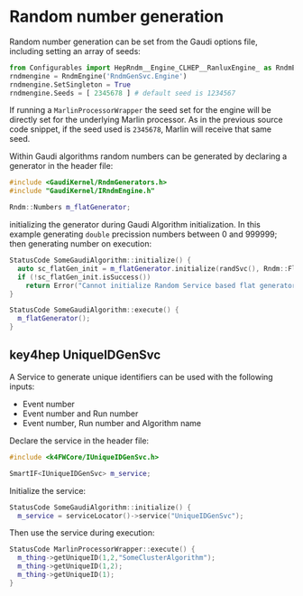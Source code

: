 # Random number generation

Random number generation can be set from the Gaudi options file, including setting an array of seeds:

```python
from Configurables import HepRndm__Engine_CLHEP__RanluxEngine_ as RndmEngine
rndmengine = RndmEngine('RndmGenSvc.Engine')
rndmengine.SetSingleton = True
rndmengine.Seeds = [ 2345678 ] # default seed is 1234567
```

If running a `MarlinProcessorWrapper` the seed set for the engine will be directly set for the underlying Marlin processor. As in the previous source code snippet, if the seed used is `2345678`, Marlin will receive that same seed.

Within Gaudi algorithms random numbers can be generated by declaring a generator in the header file:

```cpp
#include <GaudiKernel/RndmGenerators.h>
#include "GaudiKernel/IRndmEngine.h"

Rndm::Numbers m_flatGenerator;
```

initializing the generator during Gaudi Algorithm initialization. In this example generating `double` precission numbers between 0 and 999999; then generating number on execution:

```cpp
StatusCode SomeGaudiAlgorithm::initialize() {
  auto sc_flatGen_init = m_flatGenerator.initialize(randSvc(), Rndm::Flat(0, 999999));
  if (!sc_flatGen_init.isSuccess())
    return Error("Cannot initialize Random Service based flat generator");
}

StatusCode SomeGaudiAlgorithm::execute() {
  m_flatGenerator();
}
```

## key4hep UniqueIDGenSvc

A Service to generate unique identifiers can be used with the following inputs:
- Event number
- Event number and Run number
- Event number, Run number and Algorithm name

Declare the service in the header file:

```cpp
#include <k4FWCore/IUniqueIDGenSvc.h>

SmartIF<IUniqueIDGenSvc> m_service;
```

Initialize the service:

```cpp
StatusCode SomeGaudiAlgorithm::initialize() {
  m_service = serviceLocator()->service("UniqueIDGenSvc");
```

Then use the service during execution:

```cpp
StatusCode MarlinProcessorWrapper::execute() {
  m_thing->getUniqueID(1,2,"SomeClusterAlgorithm");
  m_thing->getUniqueID(1,2);
  m_thing->getUniqueID(1);
}
```

